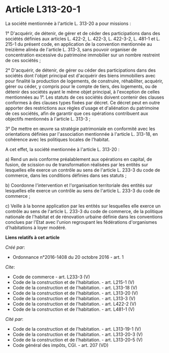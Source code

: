 # Article L313-20-1

La société mentionnée à l'article L. 313-20 a pour missions : 

1° D'acquérir, de détenir, de gérer et de céder des participations dans des sociétés définies aux articles L. 422-2, L.
422-3, L. 422-3-2, L. 481-1 et L. 215-1 du présent code, en application de la convention mentionnée au treizième alinéa de
l'article L. 313-3, sans pouvoir organiser de concentration excessive du patrimoine immobilier sur un nombre restreint de ces
sociétés ; 

2° D'acquérir, de détenir, de gérer ou céder des participations dans des sociétés dont l'objet principal est d'acquérir des
biens immobiliers avec pour finalité la production de logements, de construire, réhabiliter, acquérir, gérer ou céder, y
compris pour le compte de tiers, des logements, ou de détenir des sociétés ayant le même objet principal, à l'exception de
celles mentionnées au 1°. Les statuts de ces sociétés doivent contenir des clauses conformes à des clauses types fixées par
décret. Ce décret peut en outre apporter des restrictions aux règles d'usage et d'aliénation du patrimoine de ces sociétés,
afin de garantir que ces opérations contribuent aux objectifs mentionnés à l'article L. 313-3 ; 

3° De mettre en œuvre sa stratégie patrimoniale en conformité avec les orientations définies par l'association mentionnée à
l'article L. 313-18, en cohérence avec les politiques locales de l'habitat. 

A cet effet, la société mentionnée à l'article L. 313-20 : 

a) Rend un avis conforme préalablement aux opérations en capital, de fusion, de scission ou de transformation réalisées par
les entités sur lesquelles elle exerce un contrôle au sens de l'article L. 233-3 du code de commerce, dans les conditions
définies dans ses statuts ; 

b) Coordonne l'intervention et l'organisation territoriale des entités sur lesquelles elle exerce un contrôle au sens de
l'article L. 233-3 du code de commerce ; 

c) Veille à la bonne application par les entités sur lesquelles elle exerce un contrôle au sens de l'article L. 233-3 du code
de commerce, de la politique nationale de l'habitat et de rénovation urbaine définie dans les conventions conclues par l'Etat
avec l'union regroupant les fédérations d'organismes d'habitations à loyer modéré.

**Liens relatifs à cet article**

_Créé par_:

  - Ordonnance n°2016-1408 du 20 octobre 2016 - art. 1

_Cite_:

  - Code de commerce - art. L233-3 (V)
  - Code de la construction et de l'habitation. - art. L215-1 (V)
  - Code de la construction et de l'habitation. - art. L313-18 (V)
  - Code de la construction et de l'habitation. - art. L313-20 (V)
  - Code de la construction et de l'habitation. - art. L313-3 (V)
  - Code de la construction et de l'habitation. - art. L422-2 (V)
  - Code de la construction et de l'habitation. - art. L481-1 (V)

_Cité par_:

  - Code de la construction et de l'habitation. - art. L313-19-1 (V)
  - Code de la construction et de l'habitation. - art. L313-20-3 (V)
  - Code de la construction et de l'habitation. - art. L313-20-5 (V)
  - Code général des impôts, CGI. - art. 207 (VD)
